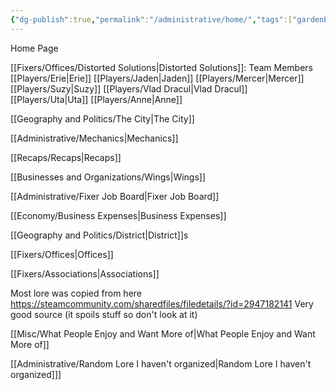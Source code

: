 ```yaml
---
{"dg-publish":true,"permalink":"/administrative/home/","tags":["gardenEntry"]}
---
```


Home Page

[[Fixers/Offices/Distorted Solutions\|Distorted Solutions]]:
Team Members
[[Players/Erie\|Erie]]
[[Players/Jaden\|Jaden]]
[[Players/Mercer\|Mercer]]
[[Players/Suzy\|Suzy]]
[[Players/Vlad Dracul\|Vlad Dracul]]
[[Players/Uta\|Uta]]
[[Players/Anne\|Anne]]

[[Geography and Politics/The City\|The City]]

[[Administrative/Mechanics\|Mechanics]]

[[Recaps/Recaps\|Recaps]]

[[Businesses and Organizations/Wings\|Wings]]

[[Administrative/Fixer Job Board\|Fixer Job Board]]

[[Economy/Business Expenses\|Business Expenses]]

[[Geography and Politics/District\|District]]s

[[Fixers/Offices\|Offices]]

[[Fixers/Associations\|Associations]]


Most lore was copied from here
https://steamcommunity.com/sharedfiles/filedetails/?id=2947182141
Very good source (it spoils stuff so don't look at it)

[[Misc/What People Enjoy and Want More of\|What People Enjoy and Want More of]]

[[Administrative/Random Lore I haven't organized\|Random Lore I haven't organized]]]